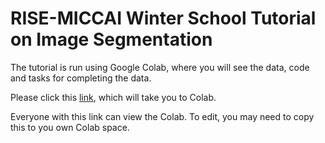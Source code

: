 # RISE-MICCAI Winter School Tutorial on Image Segmentation

The tutorial is run using Google Colab, where you will see the data, code and tasks for completing the data.

Please click this [link](https://colab.research.google.com/github/baiwenjia/RISE_MICCAI_Winter_School_Tutorial/blob/main/RISE_MICCAI_Winter_School_Tutorial.ipynb), which will take you to Colab.

Everyone with this link can view the Colab. To edit, you may need to copy this to you own Colab space.
